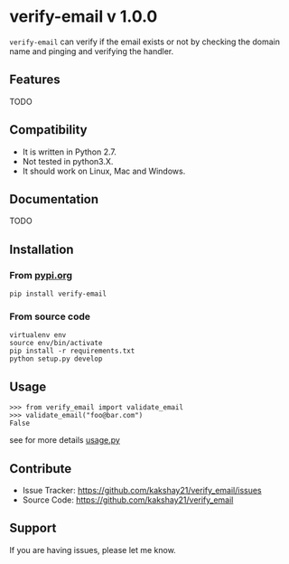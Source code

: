 # verify-email v 1.0.0

``verify-email`` can verify if the email exists or not by checking the domain name and pinging and verifying the handler.

## Features
TODO

## Compatibility
- It is written in Python 2.7.
- Not tested in python3.X.
- It should work on Linux, Mac and Windows.

## Documentation
TODO

## Installation
### From [pypi.org](https://pypi.org/project/verify-email/)
```
pip install verify-email
```
### From source code
```
virtualenv env 
source env/bin/activate
pip install -r requirements.txt
python setup.py develop
```

## Usage
```
>>> from verify_email import validate_email
>>> validate_email("foo@bar.com")
False
```
see for more details [usage.py](https://github.com/kakshay21/verify_email/blob/master/verify_email/usage.py)

## Contribute
- Issue Tracker: https://github.com/kakshay21/verify_email/issues
- Source Code: https://github.com/kakshay21/verify_email

## Support
If you are having issues, please let me know.
